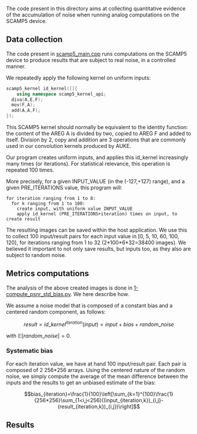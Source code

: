 The code present in this directory aims at collecting quantitative evidence of the accumulation of noise when running analog computations on the SCAMP5 device.

## Data collection
The code present in [scamp5_main.cpp](./scamp5_main.cpp) runs computations on the SCAMP5 device to produce results that are subject to real noise, in a controlled manner.

We repeatedly apply the following kernel on uniform inputs:
```cpp
scamp5_kernel id_kernel([]{
    using namespace scamp5_kernel_api;
  diva(A,E,F);
  mov(F,A);
  add(A,A,F);
});
```
This SCAMP5 kernel should normally be equivalent to the identity function: the content of the AREG A is divided by two, copied to AREG F and added to itself. Division by 2, copy and addition are 3 operations that are commonly used in our convolution kernels produced by AUKE.

Our program creates uniform inputs, and applies this id_kernel increasingly many times (or iterations). For statistical relevance, this operation is repeated 100 times.

More precisely, for a given INPUT_VALUE (in the (-127,+127) range), and a given PRE_ITERATIONS value, this program will:
```
for iteration ranging from 1 to 8:
  for k ranging from 1 to 100:
    create input, with uniform value INPUT_VALUE
    apply id_kernel (PRE_ITERATIONS+iteration) times on input, to create result
```

The resulting images can be saved within the host application. We use this to collect 100 input/result pairs for each input value in [0, 5, 10, 60, 100, 120], for iterations ranging from 1 to 32 (2\*100\*6\*32=38400 images). We believed it important to not only save results, but inputs too, as they also are subject to random noise.

## Metrics computations
The analysis of the above created images is done in [1-compute_psnr_std_bias.py](./1-compute_psnr_std_bias.py). We here describe how.

We assume a noise model that is composed of a constant bias and a centered random component, as follows:
```math
result = id\_kernel^{iteration}(input) = input + bias + random\_noise
```
with $`\mathbb{E}[random\_noise]=0`$.

### Systematic bias
For each iteration value, we have at hand 100 input/result pair. Each pair is composed of 2 256\*256 arrays.
Using the centered nature of the random noise, we simply compute the average of the mean difference between the inputs and the results to get an unbiased estimate of the bias:
```math
bias_{iteration}=\frac{1}{100}\left[\sum_{k=1}^{100}\frac{1}{256*256}\sum_{1<i,j<256}((input_{iteration,k})_{i,j}-(result_{iteration,k})_{i,j})\right]
```

## Results

